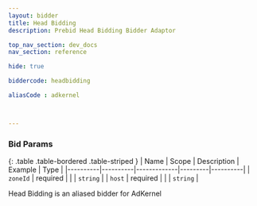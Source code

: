```yaml
---
layout: bidder
title: Head Bidding
description: Prebid Head Bidding Bidder Adaptor

top_nav_section: dev_docs
nav_section: reference

hide: true

biddercode: headbidding

aliasCode : adkernel



---
```


### Bid Params

{: .table .table-bordered .table-striped }
| Name     | Scope    | Description | Example | Type     |
|----------|----------|-------------|---------|----------|
| `zoneId` | required |             |         | `string` |
| `host`   | required |             |         | `string` |

Head Bidding is an aliased bidder for AdKernel
